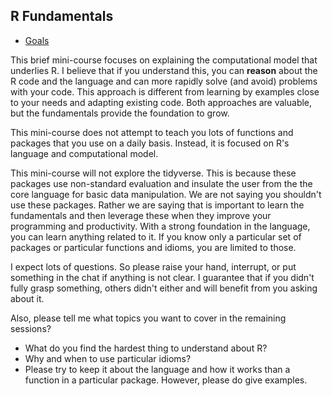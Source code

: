 ## R Fundamentals

+ [Goals](Goals.md)

This brief mini-course focuses on explaining the computational model that underlies R.  I believe
that if you understand this, you can **reason** about the R code and the language and can more
rapidly solve (and avoid) problems with your code.  This approach is different from learning by
examples close to your needs and adapting existing code.  Both approaches are valuable, but the
fundamentals provide the foundation to grow.

This mini-course does not attempt to teach you lots of functions and packages that you
use on a daily basis. Instead, it is focused on R's language and computational model.

This mini-course will not explore the tidyverse. This is because these packages
use non-standard evaluation and insulate the user from the the core language for basic
data manipulation. We are not saying you shouldn't use these packages. Rather we
are saying that is important to learn the fundamentals and then leverage these when
they improve your programming and productivity.  With a strong foundation in the language,
you can learn anything related to it. If you know only a particular set of packages or particular
functions and idioms, you are limited to those.


I expect lots of questions.  So please raise your hand, interrupt, or put something in the chat if
anything is not clear. I guarantee that if you didn't fully grasp something, others didn't either
and will benefit from you asking about it.

Also, please tell me what topics you want to cover in the remaining sessions?
+ What do you find the hardest thing to understand about R?
+ Why and when to use particular idioms?
+ Please try to keep it about the language and how it works than a function in a particular package.
  However, please do give examples.
